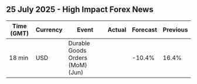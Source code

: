 ## 25 July 2025 - High Impact Forex News

| Time (GMT) | Currency | Event | Actual | Forecast | Previous |
|------|----------|-------|--------|----------|----------|
| 18 min | USD | Durable Goods Orders (MoM) (Jun) |  | -10.4% | 16.4% |

